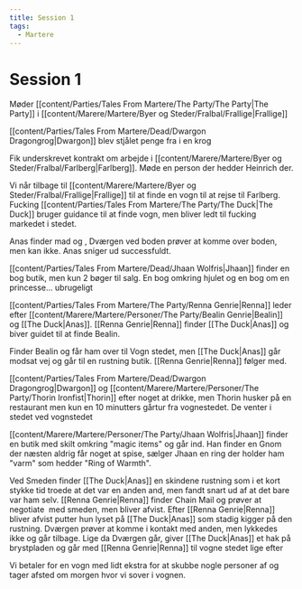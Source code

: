 ```yaml
---
title: Session 1
tags:
  - Martere
---
```

# Session 1
Møder [[content/Parties/Tales From Martere/The Party/The Party|The Party]] i [[content/Marere/Martere/Byer og Steder/Fralbal/Frallige|Frallige]]


[[content/Parties/Tales From Martere/Dead/Dwargon Dragongrog|Dwargon]] blev stjålet penge fra i en krog

  
Fik underskrevet kontrakt om arbejde i [[content/Marere/Martere/Byer og Steder/Fralbal/Farlberg|Farlberg]]. Møde en person der hedder Heinrich der.

  
Vi når tilbage til [[content/Marere/Martere/Byer og Steder/Fralbal/Frallige|Frallige]] til at finde en vogn til at rejse til Farlberg. Fucking [[content/Parties/Tales From Martere/The Party/The Duck|The Duck]] bruger guidance til at finde vogn, men bliver ledt til fucking markedet i stedet.


Anas finder mad og , Dværgen ved boden prøver at komme over boden, men kan ikke. Anas sniger ud successfuldt.
  

[[content/Parties/Tales From Martere/Dead/Jhaan Wolfris|Jhaan]] finder en bog butik, men kun 2 bøger til salg. En bog omkring hjulet og en bog om en princesse... ubrugeligt


[[content/Parties/Tales From Martere/The Party/Renna Genrie|Renna]] leder efter [[content/Marere/Martere/Personer/The Party/Bealin Genrie|Bealin]] og [[The Duck|Anas]]. [[Renna Genrie|Renna]] finder [[The Duck|Anas]] og biver guidet til at finde Bealin.

Finder Bealin og får ham over til Vogn stedet, men [[The Duck|Anas]] går modsat vej og går til en rustning butik. [[Renna Genrie|Renna]] følger med.


[[content/Parties/Tales From Martere/Dead/Dwargon Dragongrog|Dwargon]] og [[content/Marere/Martere/Personer/The Party/Thorin Ironfist|Thorin]] efter noget at drikke, men Thorin husker på en restaurant men kun en 10 minutters gårtur fra vognestedet. De venter i stedet ved vognstedet


[[content/Marere/Martere/Personer/The Party/Jhaan Wolfris|Jhaan]] finder en butik med skilt omkring "magic items" og går ind. Han finder en Gnom der næsten aldrig får noget at spise, sælger Jhaan en ring der holder ham "varm" som hedder "Ring of Warmth".


Ved Smeden finder [[The Duck|Anas]] en skindene rustning som i et kort stykke tid troede at det var en anden and, men fandt snart ud af at det bare var ham selv. [[Renna Genrie|Renna]] finder Chain Mail og prøver at negotiate  med smeden, men bliver afvist. Efter [[Renna Genrie|Renna]] bliver afvist putter hun lyset på [[The Duck|Anas]] som stadig kigger på den rustning. Dværgen prøver at komme i kontakt med anden, men lykkedes ikke og går tilbage. Lige da Dværgen går, giver [[The Duck|Anas]] et hak på brystpladen og går med [[Renna Genrie|Renna]] til vogne stedet lige efter  

Vi betaler for en vogn med lidt ekstra for at skubbe nogle personer af og tager afsted om morgen hvor vi sover i vognen.
